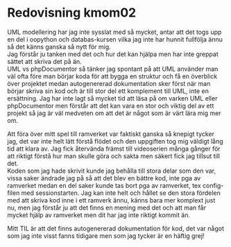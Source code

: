 ---
---
Redovisning kmom02
=========================

UML modellering har jag inte sysslat med så mycket, antar att
det togs upp en del i oopython och databas-kursen vilka jag inte
har hunnit fullfölja ännu så det känns ganska så nytt för mig.  
Jag förstår ju tanken med det och hur det kan hjälpa men har inte
greppat sättet att skriva det på än.  
UML vs phpDocumentor så tänker jag spontant på att UML använder 
man väl ofta före man börjar koda för att bygga en struktur och
få en överblick över projektet medan autogenererad dokumentation
sker först när man börjar skriva sin kod och är till stor del ett
komplement till UML, inte en ersättning. Jag har inte lagt så mycket
tid att läsa på om varken UML eller phpDocumentor men förstår att
det kan vara en stor och viktig del av ett projekt så jag är väl 
medveten om att det är något som är värt lära mig mer om.  
  
Att föra över mitt spel till ramverket var faktiskt ganska så knepigt
tycker jag, det var inte helt lätt förstå flödet och den uppgiften
tog mig väldigt lång tid att klara av. Jag fick återvända främst till
videoserien många gånger för att riktigt förstå hur man skulle göra
och sakta men säkert fick jag tillsut till det.  
Koden som jag hade skrivit kunde jag behålla till stora delar som den
var, vissa saker ändrade jag på så att det blev en bättre kod, inte
pga av ramverket medan en del saker kunde tas bort pga av ramverket, 
tex config-filen med sessionstarten.
Jag kan inte helt och hållet se den stora fördelen med att skriva kod
inne i ett ramverk ännu, känns bara mer komplext just nu, men jag
förstår ju att det finns en mening med det och att man får mycket hjälp
av ramverket men dit har jag inte riktigt kommit än.

Mitt TIL är att det finns autogenererad dokumentation för kod, det var
något som jag inte visst fanns tidigare men som jag tycker är en häftig
grej!
